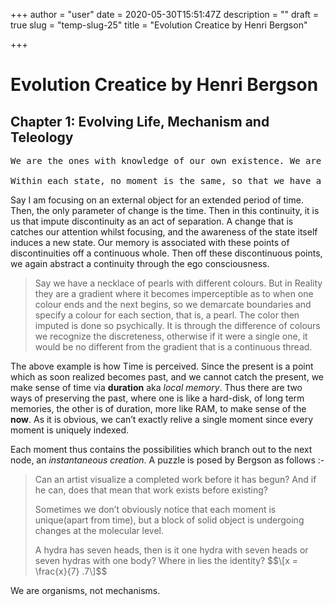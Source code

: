 +++
author = "user"
date = 2020-05-30T15:51:47Z
description = ""
draft = true
slug = "temp-slug-25"
title = "Evolution Creatice by Henri Bergson"

+++


<h1>Evolution Creatice by Henri Bergson</h1>



<h2>Chapter 1: Evolving Life, Mechanism and Teleology</h2>



<pre class="wp-block-preformatted">We are the ones with knowledge of our own existence. We are in various states in a multiplicity of composite sensations, feelings, ideas - We give some definiteness to such states, a block sequence sort of, $$<span class="math">\s_{1},s_{2},s_{3}, \cdots s_{N}\]</span>$$

Within each state, no moment is the same, so that we have a sequence of moments for each state <span class="math">\[s_{11},s_{12},s_{13}, \cdots s_{1k}\forall s_{i}\]</span></pre>



<p>Say I am focusing on an external object for an extended period of time. Then, the only parameter of change is the time. Then in this continuity, it is us that impute discontinuity as an act of separation. A change that is catches our attention whilst focusing, and the awareness of the state itself induces a new state. Our memory is associated with these points of discontinuities off a continuous whole. Then off these discontinuous points, we again abstract a continuity through the ego consciousness.</p>



<blockquote class="wp-block-quote"><p>Say we have a necklace of pearls with different colours. But in Reality they are a gradient where it becomes imperceptible as to when one colour ends and the next begins, so we demarcate boundaries and specify a colour for each section, that is, a pearl. The color then imputed is done so psychically. It is through the difference of colours we recognize the discreteness, otherwise if it were a single one, it would be no different from the gradient that is a continuous thread.</p></blockquote>



<p>The above example is how Time is perceived. Since the present is a point which as soon realized becomes past, and we cannot catch the present, we make sense of time via <strong>duration</strong> aka <em>local memory</em>. Thus there are two ways of preserving the past, where one is like a hard-disk, of long term memories, the other is of duration, more like RAM, to make sense of the <strong>now</strong>. As it is obvious, we can&#8217;t exactly relive a single moment since every moment is uniquely indexed. </p>



<p>Each moment thus contains the possibilities which branch out to the next node, an <em>instantaneous creation</em>. A puzzle is posed by Bergson as follows :-</p>



<blockquote class="wp-block-quote"><p>Can an artist visualize a completed work before it has begun? And if he can, does that mean that work exists before existing?</p><p>Sometimes we don&#8217;t obviously notice that each moment is unique(apart from time), but a block of solid object is undergoing changes at the molecular level.</p><p>A hydra has seven heads, then is it one hydra with seven heads or seven hydras with one body? Where in lies the identity? $$<span class="math">\[x = \frac{x}{7} .7\]$$</span></p></blockquote>



<p>We are organisms, not mechanisms. </p>



